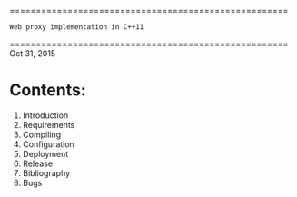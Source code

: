 =====================================================

	Web proxy implementation in C++11

=====================================================
					Oct 31, 2015


Contents:
==========
1. Introduction
2. Requirements
3. Compiling
4. Configuration
5. Deployment
6. Release
7. Bibliography
8. Bugs
